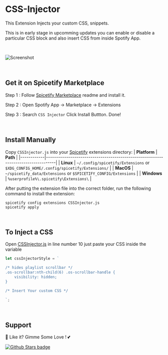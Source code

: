 # CSS-Injector

This Extension Injects your custom CSS, snippets.

This is in early stage in upcomming updates you can enable or disable a particular CSS block and also insert CSS from inside Spotify App.

<br />

![Screenshot](https://raw.githubusercontent.com/Tetrax-10/Spicetify-Extensions/master/CSS-Injector/screenshot.png)

<br />

## Get it on Spicetify Marketplace

Step 1 : Follow [Spicetify Marketplace](https://github.com/spicetify/spicetify-marketplace) readme and install it.

Step 2 : Open Spotify App -> Marketplace -> Extensions

Step 3 : Search `CSS Injector` Click Install Buttton. Done!

<br />

## Install Manually
Copy `CSSInjector.js` into your [Spicetify](https://github.com/spicetify/spicetify-cli) extensions directory:
| **Platform** | **Path**                                                                            |
|------------|-----------------------------------------------------------------------------------|
| **Linux**      | `~/.config/spicetify/Extensions` or `$XDG_CONFIG_HOME/.config/spicetify/Extensions/` |
| **MacOS**      | `~/spicetify_data/Extensions` or `$SPICETIFY_CONFIG/Extensions`                      |
| **Windows**    | `%userprofile%\.spicetify\Extensions\`                                              |

After putting the extension file into the correct folder, run the following command to install the extension:
```
spicetify config extensions CSSInjector.js
spicetify apply
```

<br />

## To Inject a CSS

Open [CSSInjector.js](https://github.com/Tetrax-10/Spicetify-Extensions/blob/master/CSS-Injector/CSSInjector.js) in line number 10 just paste your CSS inside the variable


```javascript
let cssInjectorStyle = `

/* hides playlist scrollbar */
.os-scrollbar:nth-child(6) .os-scrollbar-handle {
    visibility: hidden;
}

/* Insert Your custom CSS */

`;
```

<br />

## Support
🌟 Like it? Gimme Some Love ! 💕

[![Github Stars badge](https://img.shields.io/github/stars/Tetrax-10/Spicetify-Extensions?logo=github&style=social)](https://github.com/Tetrax-10/Spicetify-Extensions)
